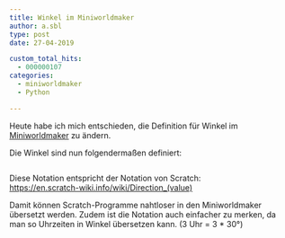 ```yaml
---
title: Winkel im Miniworldmaker
author: a.sbl
type: post
date: 27-04-2019

custom_total_hits:
  - 000000107
categories:
  - miniworldmaker
  - Python

---
```

 

Heute habe ich mich entschieden, die Definition für Winkel im [Miniworldmaker][1] zu ändern.

Die Winkel sind nun folgendermaßen definiert:<figure class="wp-block-image">

<img src="https://it-teaching.de/wp-content/uploads/2019/04/movement-1024x428.jpg" alt="" class="wp-image-444" srcset="https://it-teaching.de/wp-content/uploads/2019/04/movement-1024x428.jpg 1024w, https://it-teaching.de/wp-content/uploads/2019/04/movement-300x125.jpg 300w, https://it-teaching.de/wp-content/uploads/2019/04/movement-768x321.jpg 768w, https://it-teaching.de/wp-content/uploads/2019/04/movement.jpg 1052w" sizes="(max-width: 1024px) 100vw, 1024px" /></figure> 

Diese Notation entspricht der Notation von Scratch:   
<https://en.scratch-wiki.info/wiki/Direction_(value)> 

Damit können Scratch-Programme nahtloser in den Miniworldmaker übersetzt werden. Zudem ist die Notation auch einfacher zu merken, da man so Uhrzeiten in Winkel übersetzen kann. (3 Uhr = 3 * 30°)

 [1]: http://miniworldmaker.it-teaching.de/